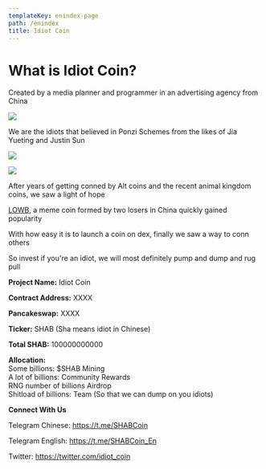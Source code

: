 ```yaml
---
templateKey: enindex-page
path: /enindex
title: Idiot Coin
---
```

# **What is Idiot Coin?**

Created by a media planner and programmer in an advertising agency from China  

![](/img/ab.jpg)

We are the idiots that believed in Ponzi Schemes from the likes of Jia Yueting and Justin Sun  

![](/img/1.jpg)

![](/img/2.jpg)

After years of getting conned by Alt coins and the recent animal kingdom coins, we saw a light of hope  

[LOWB](https://coinmarketcap.com/currencies/loser-coin/), a meme coin formed by two losers in China quickly gained popularity  

With how easy it is to launch a coin on dex, finally we saw a way to conn others  

So invest if you're an idiot, we will most definitely pump and dump and rug pull  

**Project Name:** Idiot Coin  

**Contract Address:** XXXX  

**Pancakeswap:** XXXX  

**Ticker:** SHAB (Sha means idiot in Chinese)  

**Total SHAB:** 100000000000  

**Allocation:**\
Some billions: $SHAB Mining\
A lot of billions: Community Rewards\
RNG number of billions Airdrop\
Shitload of billions: Team (So that we can dump on you idiots)  

**Connect With Us**

Telegram Chinese: <https://t.me/SHABCoin>  

Telegram English: <https://t.me/SHABCoin_En>  

Twitter: <https://twitter.com/idiot_coin>